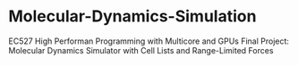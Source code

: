 # Molecular-Dynamics-Simulation
EC527 High Performan Programming with Multicore and GPUs Final Project: Molecular Dynamics Simulator with Cell Lists and Range-Limited Forces
